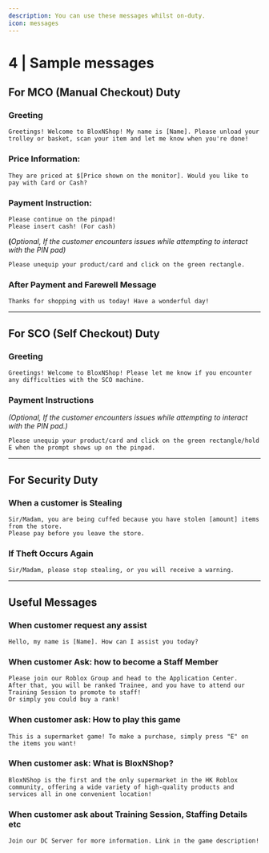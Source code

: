 ```yaml
---
description: You can use these messages whilst on-duty.
icon: messages
---
```


# 4 | Sample messages

## For MCO (Manual Checkout) Duty

### **Greeting**

```
Greetings! Welcome to BloxNShop! My name is [Name]. Please unload your trolley or basket, scan your item and let me know when you're done!
```

### **Price Information:**

```
They are priced at $[Price shown on the monitor]. Would you like to pay with Card or Cash?
```

### **Payment Instruction:**

```
Please continue on the pinpad!
Please insert cash! (For cash)
```

**(**_Optional, If the customer encounters issues while attempting to interact with the PIN pad)_

```
Please unequip your product/card and click on the green rectangle.
```

### **After Payment and Farewell Message**

```
Thanks for shopping with us today! Have a wonderful day!
```

***

## For SCO (Self Checkout) Duty

### **Greeting**

```
Greetings! Welcome to BloxNShop! Please let me know if you encounter any difficulties with the SCO machine.
```

### **Payment Instructions**

_(Optional, If the customer encounters issues while attempting to interact with the PIN pad.)_

```
Please unequip your product/card and click on the green rectangle/hold E when the prompt shows up on the pinpad.
```

***

## For Security Duty

### When a customer is Stealing

```
Sir/Madam, you are being cuffed because you have stolen [amount] items from the store.
Please pay before you leave the store.
```

### If Theft Occurs Again

```
Sir/Madam, please stop stealing, or you will receive a warning.
```

***

## Useful Messages

### **When customer request any assist**

```
Hello, my name is [Name]. How can I assist you today?
```

### **When customer Ask: how to become a Staff Member**

```
Please join our Roblox Group and head to the Application Center.
After that, you will be ranked Trainee, and you have to attend our Training Session to promote to staff!
Or simply you could buy a rank!
```

### **When customer ask: How to play this game**

```
This is a supermarket game! To make a purchase, simply press "E" on the items you want!
```

### **When customer ask: What is BloxNShop?**

```
BloxNShop is the first and the only supermarket in the HK Roblox community, offering a wide variety of high-quality products and services all in one convenient location!
```

### **When customer ask about Training Session, Staffing Details etc**

```
Join our DC Server for more information. Link in the game description!
```
